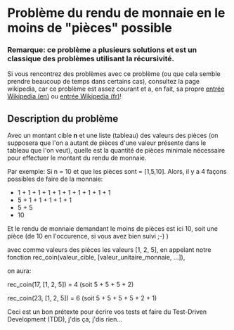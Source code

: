 # Problème du rendu de monnaie en le moins de "pièces" possible

### Remarque: ce problème a plusieurs solutions et est un classique des problèmes utilisant la récursivité.

Si vous rencontrez des problèmes avec ce problème (ou que cela semble prendre beaucoup de temps dans certains cas), consultez la page wikipedia, car ce problème est assez courant et a, en fait, sa propre [entrée Wikipedia (en)](https://en.wikipedia.org/wiki/Change-making_problem) ou [entrée Wikipedia (fr)](https://fr.wikipedia.org/wiki/Problème_du_rendu_de_monnaie)! 

## Description du problème

 Avec un montant cible **n** et une liste (tableau) des valeurs des pièces (on supposera que l'on a autant de pièces d'une valeur présente dans le tableau que l'on veut), quelle est la quantité de pièces minimale nécessaire pour effectuer le montant du rendu de monnaie. 
 
 Par exemple: Si n = 10 et que les pièces sont = [1,5,10]. Alors, il y a 4 façons possibles de faire de la monnaie: 
 
 * 1 + 1 + 1 + 1 + 1 + 1 + 1 + 1 + 1 + 1
 * 5 + 1 + 1 + 1 + 1 + 1
 * 5 + 5
 * 10

 Et le rendu de monnaie demandant le moins de pièces est ici 10, soit une pièce (de 10 en l'occurence, si vous avez bien suivi ;-) )

 avec comme valeurs des pièces les valeurs [1, 2, 5], en appelant notre fonction rec_coin(valeur_cible, [valeur_unitaire_monnaie, ...]),
 
  on aura:

 rec_coin(17, [1, 2, 5]) = 4 (soit 5 + 5 + 5 + 2)

 rec_coin(23, [1, 2, 5]) = 6 (soit 5 + 5 + 5 + 5 + 2 + 1)

Ceci est un bon prétexte pour écrire vos tests et faire du Test-Driven Development (TDD), j'dis ça, j'dis rien...